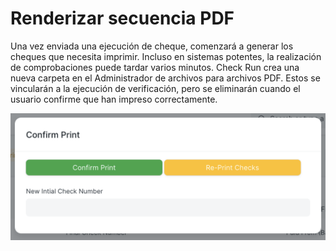 # Renderizar secuencia PDF

Una vez enviada una ejecución de cheque, comenzará a generar los cheques que necesita imprimir. Incluso en sistemas potentes, la realización de comprobaciones puede tardar varios minutos. Check Run crea una nueva carpeta en el Administrador de archivos para archivos PDF. Estos se vincularán a la ejecución de verificación, pero se eliminarán cuando el usuario confirme que han impreso correctamente.

![Captura de pantalla que muestra las opciones para "Confirmar impresión" si los cheques se imprimieron correctamente, o "Reimprimir cheques" si no.](./assets/PrintConfirmation.png)
